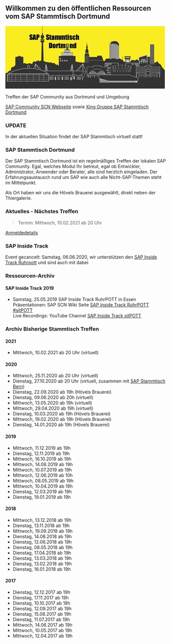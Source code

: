 ## Willkommen zu den öffentlichen Ressourcen vom SAP Stammtisch Dortmund

![SAP Stammtisch Dortmund](img/Stammtisch_Dortmund_Logo_wiki.jpg)

Treffen der SAP Community aus Dortmund und Umgebung

[SAP Community SCN Webseite](https://wiki.scn.sap.com/wiki/display/events/SAP+Stammtisch+Dortmund) sowie [Xing Gruppe SAP Stammtisch Dortmund](https://www.xing.com/communities/groups/sap-stammtisch-dortmund-1095503)

### UPDATE

In der aktuellen Situation findet der SAP Stammtisch virtuell statt!

### SAP Stammtisch Dortmund

Der SAP Stammtisch Dortmund ist ein regelmäßiges Treffen der lokalen SAP Community.
Egal, welches Modul Ihr betreut, egal ob Entwickler, Administrator, Anwender oder Berater, alle sind herzlich eingeladen.
Der Erfahrungsaustausch rund um SAP wie auch alle Nicht-SAP-Themen steht im Mittelpunkt.

Als Ort haben wir uns die Hövels Brauerei ausgewählt, direkt neben der Thiergalerie.

### Aktuelles - Nächstes Treffen
 
> Termin: Mittwoch, 10.02.2021 ab 20 Uhr  

[Anmeldedetails](https://wiki.scn.sap.com/wiki/display/events/SAP+Stammtisch+Dortmund)

### SAP Inside Track

Event gecancelt: Samstag, 06.06.2020, wir unterstützen den [SAP Inside Track Ruhrpott](https://wiki.scn.sap.com/wiki/display/events/SAP+Inside+Track+Ruhrpott%2C+June+6th+2020%2C+%23sitPOTT+-+CANCELLED) und sind auch mit dabei

### Ressourcen-Archiv

#### SAP Inside Track 2019

- Samstag, 25.05.2019 SAP Inside Track RuhrPOTT in Essen  
  Präsentationen: SAP SCN Wiki Seite [SAP Inside Track RuhrPOTT #sitPOTT](https://wiki.scn.sap.com/wiki/display/events/SAP+Inside+Track+Ruhrpott%2C+May+25th+2019%2C+%23sitPOTT)  
  Live Recordings: YouTube Channel [SAP Inside Track sitPOTT](https://www.youtube.com/channel/UCuquqxaHNQhdi2cfaFcqtkw)

### Archiv Bisherige Stammtisch Treffen

#### 2021
- Mittwoch, 10.02.2021 ab 20 Uhr (virtuell)

#### 2020
- Mittwoch, 25.11.2020 ab 20 Uhr (virtuell)
- Dienstag, 27.10.2020 ab 20 Uhr (virtuell, zusammen mit [SAP Stammtisch Bern](https://wiki.scn.sap.com/wiki/display/events/SAP+Stammtisch+Bern+und+virtuell+Schweiz))
- Dienstag, 22.09.2020 ab 19h (Hövels Brauerei)
- Dienstag, 09.06.2020 ab 20h (virtuell)
- Mittwoch, 13.05.2020 ab 19h (virtuell)
- Mittwoch, 29.04.2020 ab 19h (virtuell)
- Dienstag, 10.03.2020 ab 19h (Hövels Brauerei)
- Mittwoch, 19.02.2020 ab 19h (Hövels Brauerei)
- Dienstag, 14.01.2020 ab 19h (Hövels Brauerei)

#### 2019
- Mittwoch, 11.12.2019 ab 19h
- Dienstag, 12.11.2019 ab 19h
- Mittwoch, 16.10.2019 ab 19h
- Mittwoch, 14.08.2019 ab 19h
- Mittwoch, 10.07.2019 ab 19h
- Mittwoch, 12.06.2019 ab 10h
- Mittwoch, 08.05.2019 ab 19h
- Mittwoch, 10.04.2019 ab 19h
- Dienstag, 12.03.2019 ab 19h
- Dienstag, 19.01.2019 ab 19h

#### 2018
- Mittwoch, 13.12.2018 ab 19h
- Dienstag, 13.11.2018 ab 19h
- Mittwoch, 19.09.2018 ab 19h
- Dienstag, 14.08.2018 ab 19h
- Dienstag, 12.06.2018 ab 19h
- Dienstag, 08.05.2018 ab 19h
- Dienstag, 17.04.2018 ab 19h
- Dienstag, 13.03.2018 ab 19h
- Dienstag, 13.02.2018 ab 19h
- Dienstag, 16.01.2018 ab 19h

#### 2017
- Dienstag, 12.12.2017 ab 19h
- Dienstag, 17.11.2017 ab 19h
- Dienstag, 10.10.2017 ab 19h
- Dienstag, 12.09.2017 ab 19h
- Dienstag, 15.08.2017 ab 19h
- Dienstag, 11.07.2017 ab 19h
- Mittwoch, 14.06.2017 ab 19h
- Mittwoch, 10.05.2017 ab 19h
- Mittwoch, 12.04.2017 ab 19h
